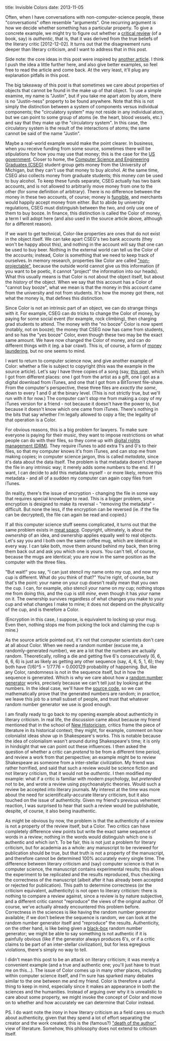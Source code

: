 title: Invisible Colors
date: 2013-11-05

Often, when I have conversations with non-computer-science people, these "conversations" often resemble "arguments".
One recurring argument is how we decide whether something has a particular property.
To give a concrete example, we might try to figure out whether a [critical review](http://en.wikipedia.org/wiki/Literary_criticism) (of a book, say) is *authentic*, that is, that it was derived from the true beliefs of the literary critic [2012-12-02].
It turns out that the disagreement runs deeper than literary criticism, and I want to address that in this post.

Side note: the core ideas in this post were inspired by [another article](http://ansuz.sooke.bc.ca/entry/23).
I think I push the idea a little further here, and also give better examples, so feel free to read the article and come back.
At the very least, it'll plug any explanation pitfalls in this post.

The big takeaway of this post is that sometimes we care about properties of objects that cannot be found in the make up of that object.
To use a simple examine, my name is "Justin", but if you take me apart atom by atom, there is no "Justin-ness" property to be found anywhere.
Note that this is not simply the distinction between a system of components versus individual components; the "circulatory system" may not reside in any individual atom, but we can point to some group of atoms (ie. the heart, blood vessels, etc.) and say that they make up the "circulatory system".
In this case, the circulatory system is the result of the interactions of atoms; the same cannot be said of the name "Justin".

Maybe a real-world example would make the point clearer.
In business, when you receive funding from some source, sometimes there will be stipulations for how you may use that money; this is the case for the [US government](http://en.wikipedia.org/wiki/Government_procurement_in_the_United_States).
Closer to home, the [Computer Science and Engineering Graduates (CSEG)](http://www.eecs.umich.edu/CSEG/) student group gets money from the University of Michigan, but they can't use that money to buy alcohol.
At the same time, CSEG also collects money from graduate students; this money *can* be used to buy alcohol.
To keep these funds separate, CSEG actually has two bank accounts, and is not allowed to arbitrarily move money from one to the other (for some definition of arbitrary).
There is no difference between the money in these two accounts, of course; money is [fungible](http://en.wikipedia.org/wiki/Fungibility), and merchants would happily accept money from either.
But to abide by university regulations, CSEG must distinguish between the two, and only use one of them to buy booze.
In finance, this distinction is called the Color of money, a term I will adopt here (and also used in the source article above, although for a different reason).

If we want to get technical, Color-like properties are ones that do not exist in the object itself.
We can take apart CSEG's two bank accounts (they won't be happy about this), and nothing in the account will say that one can be used to buy beer.
Nothing in the external world can tell us the Color of the accounts; instead, Color is something that we need to keep track of ourselves.
In memory research, properties like Color are called ["non-projectable"](http://journals.cambridge.org/action/displayAbstract?fromPage=online&aid=29215), because the outside world cannot give us this information (if you want to be poetic, it cannot "project" the information into our heads).
What this usually means is that Color is not about the object itself, but about the *history* of the object.
When we say that this account has a Color of "cannot buy booze", what we mean is that the money in this account came from the university and not from students.
It's how the money got there, not what the money is, that defines this distinction.

Since Color is not an intrinsic part of an object, we can do strange things with it.
For example, CSEG can do tricks to change the Color of money, by paying for some social event (for example, rock climbing), then charging grad students to attend.
The money with the "no booze" Color is now spent (notably, not on booze); the money that CSEG now has came from students, and so has the "yes booze" Color, even though these two may be the exact same amount.
We have now changed the Color of money, and can do different things with it (eg. a bar crawl).
This is, of course, a form of [money laundering](http://en.wikipedia.org/wiki/Money_laundering), but no one seems to mind.

I want to return to computer science now, and give another example of Color: whether a file is subject to copyright (this was the example in the source article).
Let's say I have three copies of a song (say, [this one](http://www.youtube.com/watch?v=dQw4w9WgXcQ)), which I got from different places: one I got from the artist as a gift, one I got as a digital download from iTunes, and one that I got from a BitTorrent file-share.
From the computer's perspective, these three files are *exactly the same*, down to every 1 and 0 at the binary level. (This is not strictly true, but we'll run with it for now.) The computer can't stop me from making a copy of my iTunes version for a friend - not because it doesn't have the power to, but because it doesn't know which one came from iTunes.
There's nothing in the bits that say whether I'm legally allowed to copy a file; the legality of that operation is a Color.

For obvious reasons, this is a big problem for lawyers.
To make sure everyone is paying for their music, they want to impose restrictions on what people can do with their files, so they come up with [digital rights management (DRM)](http://en.wikipedia.org/wiki/Digital_rights_management).
They require iTunes to add extra 1's and 0's to their files, so that my computer knows it's from iTunes, and can stop me from making copies; in computer science jargon, this is called *metadata*, since it's data about the data itself.
The problem is that metadata doesn't change the file in any intrinsic way; it merely adds some numbers to the end.
If I want, I can decide to add this metadata myself - or more likely, remove this metadata - and all of a sudden my computer can again copy files from iTunes.

(In reality, there's the issue of encryption - changing the file in some way that requires special knowledge to read.
This is a bigger problem, since encryption is designed to make its reversal - "removing the metadata" - difficult.
But none the less, if the encryption can be reversed (ie. if the file can be decrypted), the file can again be read and copied.)

If all this computer science stuff seems complicated, it turns out that the same problem exists in [meat space](http://www.urbandictionary.com/define.php?term=meat%20space).
Copyright, ultimately, is about the *ownership* of an idea, and ownership applies equally well to real objects.
Let's say you and I both own the same coffee mug, which are identical in every way.
I can take both, move them around behind my back, then bring them back out and ask you which one is yours.
You can't tell, of course, because the mugs are identical; you are now in the same position as the computer with the three files.

"But wait!" you say, "I can just stencil my name onto my cup, and now my cup is different.
What do you think of that?" You're right, of course, but that's the point: your name on your cup doesn't really mean that you own the cup.
I can, for example, *also* stencil *your* name on *my* cup; nothing stops me from doing this, and the cup is still *mine*, even though it has *your* name on it.
The ownership survives regardless of what changes you make to your cup and what changes I make to mine; it does not depend on the physicality of the cup, and is therefore a Color.

(Encryption in this case, I suppose, is equivalent to locking up your mug.
Even then, nothing stops me from picking the lock and claiming the cup is mine.)

As the source article pointed out, it's not that computer scientists don't care at all about Color.
When we need a random number (excuse me, a randomly-generated number), we are a lot that the numbers are actually random.
Theoretically, rolling a die and getting five 6's consecutively (6, 6, 6, 6, 6) is just as likely as getting any other sequence (say, 4, 6, 5, 1, 6); they both have (1/6)^5 = 1/7776 = 0.000129 probability of happening.
But, like any Color, randomness is not in the sequence itself, but in how the sequence is generated.
Which is why we care about how a [random number generator](http://en.wikipedia.org/wiki/Random_number_generation) works, precisely because we can't tell just by looking at the numbers.
In the ideal case, we'll have the [source code](http://en.wikipedia.org/wiki/Source_code), so we can mathematically prove that the generated numbers are random; in practice, we leave this job to a small subset of people, and trust that whatever random number generator we use is good enough.

I am finally ready to go back to my opening example about authenticity in literary criticism.
In real life, the discussion came about because my friend mentioned that in the school of [New Historicism](http://en.wikipedia.org/wiki/New_Historicism), critics frame the piece of literature in its historical context; they might, for example, comment on how colonialist ideas show up in Shakespeare's works.
This is notable because the idea of colonialism wasn't around during Shakespeare's time; it is only in hindsight that we can point out these influences.
I then asked the question of whether a critic can *pretend* to be from a different time period, and review a work from that perspective; an example might be to review Shakespeare as someone from a inter-stellar civilization.
My friend was rather horrified, and said that such a review would be science fiction and not literary criticism, that it would not be *authentic*.
I then modified my example: what if a critic is familiar with modern psychology, but *pretended* not to be, and wrote a review using psychoanalytic theories.
Would such a review be accepted into literary journals.
My interest at the time was more about the need for scientifically-accurate literary criticism, but it also touched on the issue of authenticity.
Given my friend's previous vehement reaction, I was surprised to hear that such a review would be publishable, despite, of course, it also being inauthentic.

As might be obvious by now, the problem is that the authenticity of a review is not a property of the review itself, but a Color.
Two critics can have completely difference view points but write the exact same sequence of words in a review; nothing in the words would distinguish which one is authentic and which isn't.
To be fair, this is not just a problem for literary criticism, but for academia as a whole: any manuscript to be reviewed for publication should be true, but that truth is not a property of the manuscript, and therefore cannot be determined 100% accurately every single time.
The difference between literary criticism and (say) computer science is that in computer science, the manuscript contains experimental results; this allows the experiment to be replicated and the results reproduced, thus checking the correctness of the manuscript (albeit after it has already been accepted or rejected for publication).
This path to determine correctness (or the criticism equivalent, authenticity) is not open to literary criticism: there is nothing to compare a review against, since a review is by nature subjective, and a different critic cannot "reproduce" the views of the original author.
Of course, we've actually already encountered this problem before.
Correctness in the sciences is like having the random number generator available; if we don't believe the sequence is random, we can look at the random number generator itself and "reproduce" the results.
Authenticity, on the other hand, is like being given a [black-box](http://en.wikipedia.org/wiki/Black_box) random number generator; we might be able to say something is not authentic if it is painfully obvious (like if the generator always produces 6's, or if a critic claims to be part of an inter-stellar civilization), but for less egregious violations, there's simply no way to tell.

I didn't mean this post to be an attack on literary criticism; it was merely a convenient example (and a true and authentic one; you'll just have to trust me on this...).
The issue of Color comes up in many other places, including within computer science itself, and I'm sure has sparked many debates similar to the one between me and my friend.
Color is therefore a useful thing to keep in mind, especially since it makes an appearance in both the sciences and the humanities.
Instead of arguing over why it is unrealistic to care about some property, we might invoke the concept of Color and move on to whether and how accurately we can determine that Color instead.

PS. I do want note the irony in how literary criticism as a field cares so much about authenticity, given that they spend a lot of effort separating the creator and the work created; this is the (famous?) ["death of the author"](http://en.wikipedia.org/wiki/Death_of_the_Author) view of literature.
Somehow, this philosophy does not extend to criticism itself.
